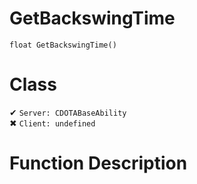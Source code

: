 # GetBackswingTime
```
float GetBackswingTime()
```
# Class
✔ `Server: CDOTABaseAbility`  
✖ `Client: undefined`  

# Function Description

